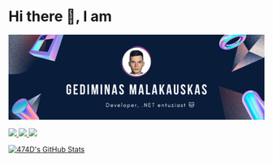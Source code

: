 # Hi there 👋, I am 

![474D](banner.png)

<p>
<a href="https://www.linkedin.com/in/gediminas-malakauskas/">
    <img src="https://img.shields.io/badge/-LinkedIn-2D2B55?style=flat-square&logo=linkedin&logoColor=white"/>
</a>
<a href="https://www.upwork.com/freelancers/~0105a9c34afd28f21d?viewMode=1">
    <img src="https://img.shields.io/badge/-Upwork-2D2B55?style=flat-squaree&logo=upwork&logoColor=white%22"/>
</a>
  <img src="https://img.shields.io/badge/Stand_with-Ukraine-ffd700.svg?labelColor=0057b7"/>
</p>

<a href="https://github.com/Naxaliav">
  <img height="180em" src="https://github-readme-stats.vercel.app/api?username=474D&show_icons=true&theme=shades-of-purple&count_private=true" alt="474D's GitHub Stats" />
</a>

